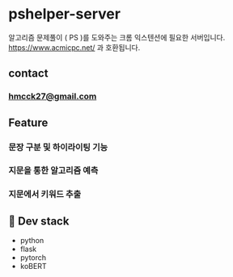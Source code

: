 # pshelper-server
알고리즘 문제풀이 ( PS )를 도와주는 크롬 익스텐션에 필요한 서버입니다.
https://www.acmicpc.net/ 과 호환됩니다.

## contact
### hmcck27@gmail.com

## Feature
### 문장 구분 및 하이라이팅 기능
### 지문을 통한 알고리즘 예측
### 지문에서 키워드 추출


## 🔨 Dev stack
- python
- flask
- pytorch
- koBERT

